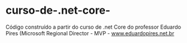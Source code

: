 # curso-de-.net-core-
Código construído a partir do curso de .net Core do professor Eduardo Pires (Microsoft Regional Director - MVP - www.eduardopires.net.br
